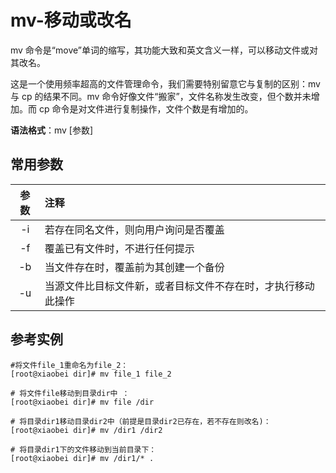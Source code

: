 # mv-移动或改名

mv 命令是“move”单词的缩写，其功能大致和英文含义一样，可以移动文件或对其改名。

这是一个使用频率超高的文件管理命令，我们需要特别留意它与复制的区别：mv 与 cp 的结果不同。mv 命令好像文件“搬家”，文件名称发生改变，但个数并未增加。而 cp 命令是对文件进行复制操作，文件个数是有增加的。

**语法格式**：mv [参数]

## 常用参数

| 参数 | 注释                                                         |
| :--: | :----------------------------------------------------------- |
|  -i  | 若存在同名文件，则向用户询问是否覆盖                         |
|  -f  | 覆盖已有文件时，不进行任何提示                               |
|  -b  | 当文件存在时，覆盖前为其创建一个备份                         |
|  -u  | 当源文件比目标文件新，或者目标文件不存在时，才执行移动此操作 |

## 参考实例

```shell
#将文件file_1重命名为file_2：
[root@xiaobei dir]# mv file_1 file_2

# 将文件file移动到目录dir中 ：
[root@xiaobei dir]# mv file /dir

# 将目录dir1移动目录dir2中（前提是目录dir2已存在，若不存在则改名)：
[root@xiaobei dir]# mv /dir1 /dir2

# 将目录dir1下的文件移动到当前目录下：
[root@xiaobei dir]# mv /dir1/* .
```
